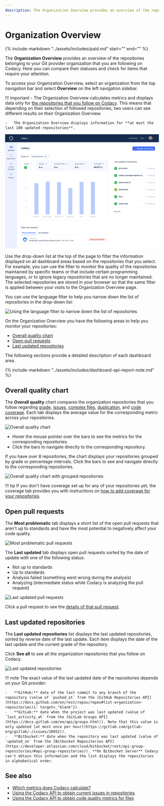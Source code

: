 ```yaml
---
description: The Organization Overview provides an overview of the repositories belonging to your Git provider organization that you are following on Codacy. Here you can compare their statuses and check for items that require your attention.
---
```


# Organization Overview

{%
    include-markdown "../assets/includes/paid.md"
    start="<!--paid-start-->"
    end="<!--paid-end-->"
%}

The **Organization Overview** provides an overview of the repositories belonging to your Git provider organization that you are following on Codacy. Here you can compare their statuses and check for items that require your attention.

To access your Organization Overview, select an organization from the top navigation bar and select **Overview** on the left navigation sidebar.

!!! important
    -   The Organization Overview calculates metrics and displays data only for [the repositories that you follow on Codacy](managing-repositories.md). This means that depending on their selection of followed repositories, two users can see different results on their Organization Overview.

    -   The Organization Overview displays information for **at most the last 100 updated repositories**.

![Organization Overview](images/organization-overview.png)<!-- TODO PLUTO-368 Update screenshot -->

Use the drop-down list at the top of the page to filter the information displayed on all dashboard areas based on the repositories that you select. For example, you can use the filter to monitor the quality of the repositories maintained by specific teams or that include certain programming languages, or to ignore legacy repositories that are no longer maintained. The selected repositories are stored in your browser so that the same filter is applied between your visits to the Organization Overview page.

You can use the language filter to help you narrow down the list of repositories in the drop-down list:

![Using the language filter to narrow down the list of repositories](images/organization-overview-filter-language.png)

On the Organization Overview you have the following areas to help you monitor your repositories:

-   [Overall quality chart](#overall-quality-chart)
-   [Open pull requests](#open-pull-requests)
-   [Last updated repositories](#last-updated-repositories)

The following sections provide a detailed description of each dashboard area.

{% include-markdown "../assets/includes/dashboard-api-report-note.md" %}

## Overall quality chart

The **Overall quality** chart compares the organization repositories that you follow regarding [grade](../faq/code-analysis/which-metrics-does-codacy-calculate.md#grade), [issues](../faq/code-analysis/which-metrics-does-codacy-calculate.md#issues), [complex files](../faq/code-analysis/which-metrics-does-codacy-calculate.md#complexity), [duplication](../faq/code-analysis/which-metrics-does-codacy-calculate.md#duplication), and [code coverage](../faq/code-analysis/which-metrics-does-codacy-calculate.md#code-coverage). Each tab displays the average value for the corresponding metric across your repositories.

![Overall quality chart](images/organization-overview-overall-quality.png)

-   Hover the mouse pointer over the bars to see the metrics for the corresponding repositories.
-   Click the bars to navigate directly to the corresponding repository.

If you have over 8 repositories, the chart displays your repositories grouped by grade or percentage intervals. Click the bars to see and navigate directly to the corresponding repositories.

![Overall quality chart with grouped repositories](images/organization-overview-overall-quality-grouped.png)

!!! tip
    If you don't have coverage set up for any of your repositories yet, the coverage tab provides you with instructions on [how to add coverage for your repositories](../coverage-reporter/index.md).

## Open pull requests

The **Most problematic** tab displays a short list of the open pull requests that aren't up to standards and have the most potential to negatively affect your code quality.

![Most problematic pull requests](images/organization-overview-prs-problematic.png)

The **Last updated** tab displays open pull requests sorted by the date of update with one of the following status:

-   Not up to standards
-   Up to standards
-   Analysis failed (something went wrong during the analysis)
-   Analyzing (intermediate status while Codacy is analyzing the pull request)

![Last updated pull requests](images/organization-overview-prs-last-updated.png)

Click a pull request to see the [details of that pull request](../repositories/pull-requests.md#status).

## Last updated repositories

The **Last updated repositories** list displays the last updated repositories, sorted by reverse date of the last update. Each item displays the date of the last update and the current grade of the repository.

Click **See all** to see all the organization repositories that you follow on Codacy.

![Last updated repositories](images/organization-overview-repositories-last-updated.png)

!!! note
    The exact value of the last updated date of the repositories depends on your Git provider:

    -   **GitHub:** date of the last commit to any branch of the repository (value of `pushed_at` from the [GitHub Repositories API](https://docs.github.com/en/rest/repos/repos#list-organization-repositories){: target=_"blank"}).
    -   **GitLab:** date when the project was last updated (value of `last_activity_at` from the [GitLab Groups API](https://docs.gitlab.com/ee/api/groups.html)). Note that this value is only updated [at most once per hour](https://gitlab.com/gitlab-org/gitlab/-/issues/20952)).
    -   **Bitbucket:** date when the repository was last updated (value of `updated_on` from the [Bitbucket Repositories API](https://developer.atlassian.com/cloud/bitbucket/rest/api-group-repositories/#api-group-repositories)). **On Bitbucket Server** Codacy can't obtain this information and the list displays the repositories in alphabetical order.

## See also

-   [Which metrics does Codacy calculate?](../faq/code-analysis/which-metrics-does-codacy-calculate.md)
-   [Using the Codacy API to obtain current issues in repositories](../codacy-api/examples/obtaining-current-issues-in-repositories.md)
-   [Using the Codacy API to obtain code quality metrics for files](../codacy-api/examples/obtaining-code-quality-metrics-for-files.md)
